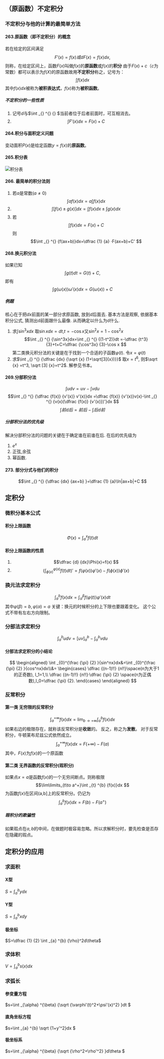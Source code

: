 ## （原函数）不定积分 
### 不定积分与他的计算的最简单方法
#### 263.原函数（即不定积分）的概念
若在给定的区间满足
$$
F'(x)=f(x)或dF(x)=f(x)dx,$$
则称，在给定区间上，函数$F(x)$叫做$f(x)$的**原函数**或$f(x)$的**积分**
由于$F(x)+c$（$c$为常数）都可以表示为$f(X)$的原函数故用**不定积分**称之，记号为：$$\int _{} ^{} {f(x)}dx $$其中$f(x)dx$被称为**被积表达式**，$f(x)$称为**被积函数**。
##### 不定积分的一些性质
1. 记号$d$与$\int _{} ^{} {} $当前者位于后者前面时，可互相消去。
2. $$\int _{} ^{} {F'(x)}dx=F(x)+C $$
#### 264.积分与面积定义问题
变动面积$P(x)$是给定函数$y=f(x)$的**原函数**。
#### 265.积分表
![积分表](/assets/积分表.jpg)
#### 266. 最简单的积分法则
1. 若$a$是常数($a\ne0$) $$\int _{} ^{} {af(x)}dx=a\int _{} ^{} {f(x)}dx  $$
2. $$\int _{} ^{} {[f(x) \pm g(x)]}dx= \int _{} ^{} {f(x)}dx \pm \int _{} ^{} {g(x)}dx $$
3. 若$$\int _{} ^{} {f(x)}dx =F(x)+C$$则$$\int _{} ^{} {f(ax+b)}dx=\dfrac {1} {a} ·F(ax+b)+C' $$

#### 268.换元积分法
如果已知$$\int _{} ^{} {g(t)}dt =G(t)+C,$$ 即有$$\int _{} ^{} {g(\omega(x))\omega'(x)}dx=G(\omega(x))+C $$
##### 例题
核心在于把$dx$前面的某一部分求原函数, 放到$d$后面去.
基本方法是观察, 依据基本积分公式, 猜测出d前面跟什么最像. 从而确定以什么为d什么.
1. 求$\int _{} ^{} {\sin^3x}dx$
取$\sin xdx=dt$,$t=-\cos x$又$\sin^2x=1-\cos^2 x$
$$\int _{} ^{} {\sin^3x}dx=\int _{} ^{} {(1-t^2)}dt =-\dfrac {t^3} {3}+t+C=\dfrac {\cos^3x} {3}-\cos x   $$
第二类换元积分法的关键是在于找到一个合适的子函数$\varphi(t)$. 令$x=\varphi(t)$
2. 求$\int _{} ^{} {\dfrac {dx} {\sqrt {x} (1+\sqrt[3]{x})}}$
取$x=t^6$, 则$\sqrt {x} =t^3, \sqrt [3]  {x}=t^2$.
解参见书本。

#### 269.分部积分法
$$\int _{} ^{} {u}dv=uv-\int _{} ^{} {v}du  $$
$$\int _{} ^{} {\dfrac {f(x)} {v'(x)} v'(x)}dx =\dfrac {f(x)} {v'(x)}v(x)-\int _{} ^{} {v(x)(\dfrac {f(x)} {v'(x)})'}dx $$
$$\int _{} ^{} {前}d后=前后-\int _{} ^{} {后}d前  $$
##### 分部积分法的优先级
解决分部积分法的问题的关键在于确定谁在前谁在后.
在后的优先级为
1) $e^x$
2) 正弦,余弦
3) 幂函数.

#### 273. 部分分式与他们的积分
$$\int _{} ^{} {\dfrac {dx} {ax+b} }=\dfrac {1} {a}\ln|ax+b|+C $$

## 定积分
### 微积分基本公式
#### 积分上限函数
$$\Phi(x)=\int _{a} ^{x} {f(t)}dt $$
#### 积分上限函数的性质
1. $$\dfrac {d} {dx}\Phi(x)=f(x) $$
2. $$(\int _{\phi(x)} ^{\varphi(x)} {f(t)}dt )'=f(\varphi(x))\varphi'(x)-f(\phi(x))\phi'(x)$$

### 换元法求定积分
$$\int _{a} ^{b} {f(x)}dx =\int _{\alpha} ^{\beta} {f(\varphi (t))}\varphi'(x) dt $$
其中$\varphi(\beta)=b,\varphi(\alpha)=a$
关键：换元的时候积分的上下限也要跟着变化。
这个公式不带有左右方向限制。

### 分部法求定积分
$$\int _{a} ^{b} {u}dv=[uv]_{a}^{b}-\int _{a} ^{b} {v}du $$

#### 分部法求定积分的小结论
$$
\begin{aligned}
\int _{0}^{\frac {\pi} {2} }{sin^nx}dx&=\int _{0}^{\frac {\pi} {2} }{cos^nx}dx\\&=
\begin{cases}
\dfrac {(n-1)!!} {n!!}\space(n为大于1的正奇数), I_1=1,\\
\dfrac {(n-1)!!} {n!!}·\dfrac {\pi} {2} \space(n为正偶数),I_0=\dfrac {\pi} {2}.    
\end{cases}
\end{aligned}
$$

### 反常积分
#### 第一类 无穷限的反常积分
$$\int _{a} ^{+\infty} {f(x)}dx=\lim _{b\to +\infty}\int _{a} ^{b } {f(x)}dx  $$
如果右边的极限存在，就称该反常积分是**收敛**的。
反之，称之为**发散**。 
对于反常积分，牛顿莱布尼兹公式依然成立。
$$\int _{a} ^{+\infty} {f(x)}dx=F(+\infty)-F(a) $$
其中，$F(x)$为$f(x)$的一个原函数
#### 第二类 无界函数的反常积分(瑕积分)
 如果点$x=a$是函数$f(x)$的一个无穷间断点。则称极限$$\lim\limits_{t\to a^+}\int _{t} ^{b} {f(x)}dx $$
 为函数$f(x)$在区间(a,b]上的反常积分。仍记为
 $$\int _{a} ^{b} {f(x)}dx=F(b)-F(a^+) $$
##### 瑕积分的欺骗性
如果瑕点在$a,b$的中间，在做题时极容易忽略。所以求解积分时，要先检查是否存在隐藏的瑕点。

## 定积分的应用
### 求面积
#### X型
$S=\int _{a} ^{b} {y}dx$
#### Y型
$S=\int _{a} ^{b} {x}dy$
#### 极坐标
$S=\dfrac {1} {2} \int _{a} ^{b} {\rho}^2d\theta$

### 求体积
$V=\int _{a} ^{b} {s(x)}dx$

### 求弧长
#### 参变量方程
$s=\int _{\alpha} ^{\beta} {\sqrt {\varphi'(t)^2+\psi'(x)^2} }dt $
#### 直角坐标方程
$s=\int _{a} ^{b} \sqrt {1+y'^2}dx $
#### 极坐标系
$s=\int _{\alpha} ^{\beta} {\sqrt {\rho^2+\rho'^2} }d\theta $